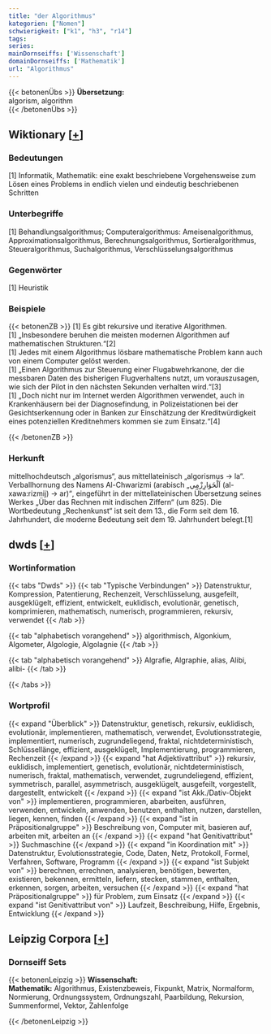 ```yaml
---
title: "der Algorithmus"
kategorien: ["Nomen"]
schwierigkeit: ["k1", "h3", "r14"]
tags:
series:
mainDornseiffs: ['Wissenschaft']
domainDornseiffs: ['Mathematik']
url: "Algorithmus"
---
```


{{< betonenÜbs >}}
**Übersetzung:**  
algorism, algorithm  
{{< /betonenÜbs >}}

## Wiktionary [[+](https://de.wiktionary.org/wiki/Algorithmus)]

### Bedeutungen
[1] Informatik, Mathematik: eine exakt beschriebene Vorgehensweise zum Lösen eines Problems in endlich vielen und eindeutig beschriebenen Schritten  

### Unterbegriffe
[1] Behandlungsalgorithmus; Computeralgorithmus: Ameisenalgorithmus, Approximationsalgorithmus, Berechnungsalgorithmus, Sortieralgorithmus, Steueralgorithmus, Suchalgorithmus, Verschlüsselungsalgorithmus  

### Gegenwörter
[1] Heuristik  

### Beispiele
{{< betonenZB >}}
[1] Es gibt rekursive und iterative Algorithmen.  
[1] „Insbesondere beruhen die meisten modernen Algorithmen auf mathematischen Strukturen.“[2]  
[1] Jedes mit einem Algorithmus lösbare mathematische Problem kann auch von einem Computer gelöst werden.  
[1] „Einen Algorithmus zur Steuerung einer Flugabwehrkanone, der die messbaren Daten des bisherigen Flugverhaltens nutzt, um vorauszusagen, wie sich der Pilot in den nächsten Sekunden verhalten wird.“[3]  
[1] „Doch nicht nur im Internet werden Algorithmen verwendet, auch in Krankenhäusern bei der Diagnosefindung, in Polizeistationen bei der Gesichtserkennung oder in Banken zur Einschätzung der Kreditwürdigkeit eines potenziellen Kreditnehmers kommen sie zum Einsatz.“[4]  

{{< /betonenZB >}}
### Herkunft
mittelhochdeutsch „algorismus“, aus mittellateinisch „algorismus → la“. Verballhornung des Namens Al-Chwarizmi (arabisch „اَلْخَوَارِزْمِي (al-xawa:rizmij) → ar)“, eingeführt in der mittellateinischen Übersetzung seines Werkes „Über das Rechnen mit indischen Ziffern“ (um 825). Die Wortbedeutung „Rechenkunst“ ist seit dem 13., die Form seit dem 16. Jahrhundert, die moderne Bedeutung seit dem 19. Jahrhundert belegt.[1]  



## dwds [[+](https://www.dwds.de/wb/Algorithmus)]

### Wortinformation
{{< tabs "Dwds" >}}
{{< tab "Typische Verbindungen" >}}
Datenstruktur, Kompression, Patentierung, Rechenzeit, Verschlüsselung, ausgefeilt, ausgeklügelt, effizient, entwickelt, euklidisch, evolutionär, genetisch, komprimieren, mathematisch, numerisch, programmieren, rekursiv, verwendet
{{< /tab >}}

{{< tab "alphabetisch vorangehend" >}}
algorithmisch, Algonkium, Algometer, Algologie, Algolagnie
{{< /tab >}}

{{< tab "alphabetisch vorangehend" >}}
Algrafie, Algraphie, alias, Alibi, alibi-
{{< /tab >}}

{{< /tabs >}}

### Wortprofil
{{< expand "Überblick" >}} Datenstruktur, genetisch, rekursiv, euklidisch, evolutionär, implementieren, mathematisch, verwendet, Evolutionsstrategie, implementiert, numerisch, zugrundeliegend, fraktal, nichtdeterministisch, Schlüssellänge, effizient, ausgeklügelt, Implementierung, programmieren, Rechenzeit {{< /expand >}}
{{< expand "hat Adjektivattribut" >}} rekursiv, euklidisch, implementiert, genetisch, evolutionär, nichtdeterministisch, numerisch, fraktal, mathematisch, verwendet, zugrundeliegend, effizient, symmetrisch, parallel, asymmetrisch, ausgeklügelt, ausgefeilt, vorgestellt, dargestellt, entwickelt {{< /expand >}}
{{< expand "ist Akk./Dativ-Objekt von" >}} implementieren, programmieren, abarbeiten, ausführen, verwenden, entwickeln, anwenden, benutzen, enthalten, nutzen, darstellen, liegen, kennen, finden {{< /expand >}}
{{< expand "ist in Präpositionalgruppe" >}} Beschreibung von, Computer mit, basieren auf, arbeiten mit, arbeiten an {{< /expand >}}
{{< expand "hat Genitivattribut" >}} Suchmaschine {{< /expand >}}
{{< expand "in Koordination mit" >}} Datenstruktur, Evolutionsstrategie, Code, Daten, Netz, Protokoll, Formel, Verfahren, Software, Programm {{< /expand >}}
{{< expand "ist Subjekt von" >}} berechnen, errechnen, analysieren, benötigen, bewerten, existieren, bekennen, ermitteln, liefern, stecken, stammen, enthalten, erkennen, sorgen, arbeiten, versuchen {{< /expand >}}
{{< expand "hat Präpositionalgruppe" >}} für Problem, zum Einsatz {{< /expand >}}
{{< expand "ist Genitivattribut von" >}} Laufzeit, Beschreibung, Hilfe, Ergebnis, Entwicklung {{< /expand >}}

## Leipzig Corpora [[+](https://corpora.uni-leipzig.de/en/res?word=Algorithmus&corpusId=deu_newscrawl-public_2018)]

### Dornseiff Sets
{{< betonenLeipzig >}}
**Wissenschaft:**  
**Mathematik:** Algorithmus, Existenzbeweis, Fixpunkt, Matrix, Normalform, Normierung, Ordnungssystem, Ordnungszahl, Paarbildung, Rekursion, Summenformel, Vektor, Zahlenfolge  

{{< /betonenLeipzig >}}
